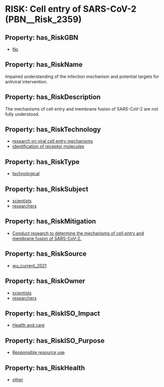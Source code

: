 # RISK: __Cell entry of SARS-CoV-2__ (PBN__Risk_2359)

## Property: has_RiskGBN

* [No](PBN__RiskGBN_0)

## Property: has_RiskName

Impaired understanding of the infection mechanism and potential targets for antiviral intervention.

## Property: has_RiskDescription

The mechanisms of cell entry and membrane fusion of SARS-CoV-2 are not fully understood.

## Property: has_RiskTechnology

* [research on viral cell entry mechanisms](PBN__Technology_1953)
* [identification of receptor molecules](PBN__Technology_1954)

## Property: has_RiskType

* [technological](PBN__RiskType_5)

## Property: has_RiskSubject

* [scientists](PBN__Stakeholder_46)
* [researchers](PBN__Stakeholder_2)

## Property: has_RiskMitigation

* [Conduct research to determine the mechanisms of cell entry and membrane fusion of SARS-CoV-2.](PBN__RiskMitigation_3061)

## Property: has_RiskSource

* [wu_current_2021](PBN__Article_118)

## Property: has_RiskOwner

* [scientists](PBN__Stakeholder_46)
* [researchers](PBN__Stakeholder_2)

## Property: has_RiskISO_Impact

* [Health and care](PBN__RiskISO_Purpose_0)

## Property: has_RiskISO_Purpose

* [Responsible resource use](PBN__RiskISO_Impact_4)

## Property: has_RiskHealth

* [other](PBN__RiskHealth_2)

